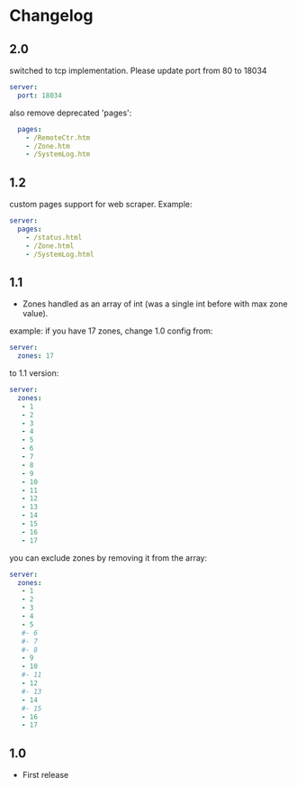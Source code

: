 # Changelog

## 2.0
switched to tcp implementation. Please update port from 80 to 18034

```yaml
server:
  port: 18034 
```
also remove deprecated 'pages':

```yaml
  pages:
    - /RemoteCtr.htm 
    - /Zone.htm
    - /SystemLog.htm 
```

## 1.2
custom pages support for web scraper. 
Example:

```yaml
server:
  pages:
    - /status.html
    - /Zone.html
    - /SystemLog.html
```

## 1.1

- Zones handled as an array of int (was a single int before with max zone value). 

example: if you have 17 zones, change 1.0 config from:

```yaml
server:
  zones: 17
```

to 1.1 version:

```yaml
server:
  zones: 
   - 1
   - 2
   - 3
   - 4
   - 5
   - 6
   - 7
   - 8
   - 9
   - 10
   - 11
   - 12
   - 13
   - 14
   - 15
   - 16
   - 17
```

you can exclude zones by removing it from the array:

```yaml
server:
  zones: 
   - 1
   - 2
   - 3
   - 4
   - 5
   #- 6
   #- 7
   #- 8
   - 9
   - 10
   #- 11
   - 12
   #- 13
   - 14
   #- 15
   - 16
   - 17
```

## 1.0

- First release